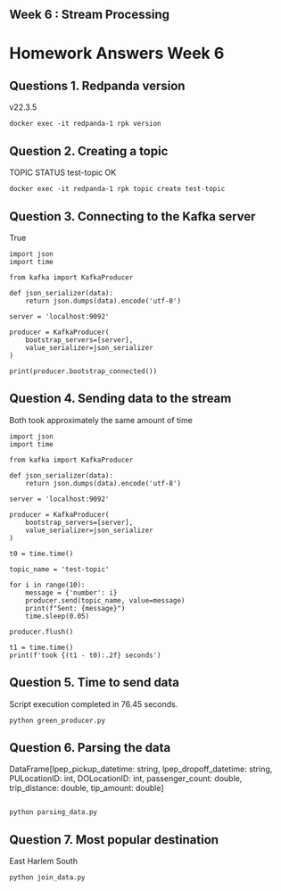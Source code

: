 ## Week 6 : Stream Processing

# Homework Answers Week 6 

## Questions 1. Redpanda version
v22.3.5
```ssh
docker exec -it redpanda-1 rpk version
```

## Question 2. Creating a topic
TOPIC       STATUS
test-topic  OK
```ssh
docker exec -it redpanda-1 rpk topic create test-topic
```

## Question 3. Connecting to the Kafka server
True
```ssh
import json
import time 

from kafka import KafkaProducer

def json_serializer(data):
    return json.dumps(data).encode('utf-8')

server = 'localhost:9092'

producer = KafkaProducer(
    bootstrap_servers=[server],
    value_serializer=json_serializer
)

print(producer.bootstrap_connected())
```

## Question 4. Sending data to the stream
Both took approximately the same amount of time
```ssh
import json
import time 

from kafka import KafkaProducer

def json_serializer(data):
    return json.dumps(data).encode('utf-8')

server = 'localhost:9092'

producer = KafkaProducer(
    bootstrap_servers=[server],
    value_serializer=json_serializer
)

t0 = time.time()

topic_name = 'test-topic'

for i in range(10):
    message = {'number': i}
    producer.send(topic_name, value=message)
    print(f"Sent: {message}")
    time.sleep(0.05)

producer.flush()

t1 = time.time()
print(f'took {(t1 - t0):.2f} seconds')
```

## Question 5. Time to send data
Script execution completed in 76.45 seconds.
```ssh
python green_producer.py
```

## Question 6. Parsing the data
DataFrame[lpep_pickup_datetime: string, lpep_dropoff_datetime: string, PULocationID: int, DOLocationID: int, passenger_count: double, trip_distance: double, tip_amount: double]
```ssh

python parsing_data.py
```

## Question 7. Most popular destination 
East Harlem South 
```ssh
python join_data.py
```